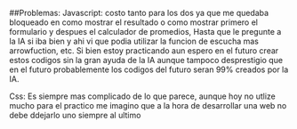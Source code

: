 ##Problemas:
Javascript: costo tanto para los dos ya que me quedaba bloqueado en como mostrar el resultado o como mostrar primero el formulario y despues el calculador de promedios, Hasta que le pregunte a la IA si iba bien y ahi vi que podia utilizar la funcion de escucha mas arrowfuction, etc. Si bien estoy practicando aun espero en el futuro crear estos codigos sin la gran ayuda de la IA aunque tampoco desprestigio que en el futuro probablemente los codigos del futuro seran 99% creados por la IA.

Css: Es siempre mas complicado de lo que parece, aunque hoy no utlize mucho para el practico me imagino que a la hora de desarrollar una web no debe ddejarlo uno siempre al ultimo 